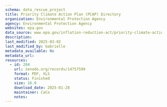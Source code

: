```yaml
---
schema: data_rescue_project 
title: Priority Climate Action Plan (PCAP) Directory
organization: Environmental Protection Agency
agency: Environmental Protection Agency
websites: epa.gov
data_source: www.epa.gov/inflation-reduction-act/priority-climate-action-plan-directory
description: 
last_modified: 2025-03-02
last_modified_by: Gabrielle
metadata_available: No
metadata_url: 
resources:
  - id: 204
    url: zenodo.org/records/14757599
    format: PDF, XLS
    status: Finished
    size: 16.9
    download_date: 2025-01-28
    maintainer: CaCo
    notes: 
---
```


